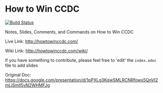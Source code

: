 # How to Win CCDC

[![Build Status](https://travis-ci.org/mubix/howtowinccdc.svg?branch=master)](https://travis-ci.org/mubix/howtowinccdc)


Notes, Slides, Comments, and Commands on How to Win CCDC

Live Link: http://howtowinccdc.com/

Wiki Link: http://howtowinccdc.com/wiki/

If you have something to contribute, please feel free to 'edit' the `index.adoc` file to add slides

Original Doc: https://docs.google.com/presentation/d/1pPXLg3KqwSMLRCNRfows5QnVI2mLjSmll5vN2WHMFJg
